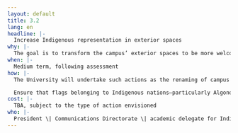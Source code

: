 ```yaml
---
layout: default
title: 3.2
lang: en
headline: |-
  Increase Indigenous representation in exterior spaces
why: |-
  The goal is to transform the campus’ exterior spaces to be more welcoming to Indigenous people as they pass through our downtown space while also infusing the campus with an Indigenous aesthetic.
when: |-
  Medium term, following assessment
how: |-
  The University will undertake such actions as the renaming of campus streets, inscribing signs with words of welcome in multiple languages at key entrances to campus and commissioning an exterior mural in a high visibility area. Other actions will be developed in the context of campus master planning.

  Ensure that flags belonging to Indigenous nations—particularly Algonquin nations— are flown alongside the uOttawa flag when the University is hosting important/significant events, including the annual pow wow, and when dignitaries visit campus.
cost: |-
  TBA, subject to the type of action envisioned
who: |-
  President \| Communications Directorate \| academic delegate for Indigenous engagement \| VP Resources \| Facilities
---
```

